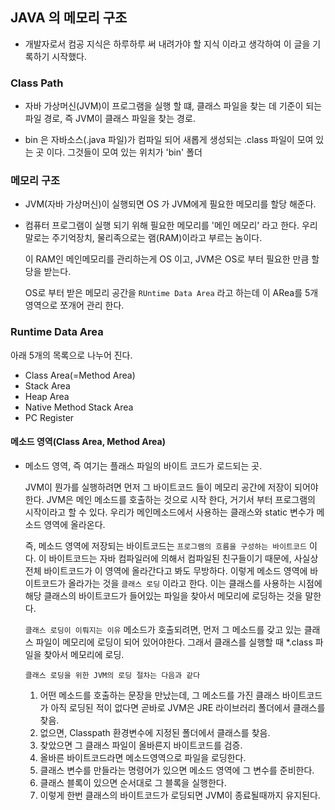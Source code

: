 
## JAVA 의 메모리 구조 

  - 개발자로서 컴공 지식은 하루하루 써 내려가야 할 지식 이라고 생각하여 이 글을 기록하기 시작했다.




  ### Class Path
  
  - 자바 가상머신(JVM)이 프로그램을 실행 할 떄, 클래스 파일을 찾는 데 기준이 되는 파일 경로, 즉 JVM이 클래스 파일을 찾는 경로.
  
  - bin 은 자바소스(.java 파일)가 컴파일 되어 새롭게 생성되는 .class 파일이 모여 있는 곳 이다.
    그것들이 모여 있는 위치가 'bin' 폴더
    
    
  
  ### 메모리 구조
  
  - JVM(자바 가상머신)이 실행되면 OS 가 JVM에게 필요한 메모리를 할당 해준다.

  - 컴퓨터 프로그램이 실행 되기 위해 필요한 메모리를 '메인 메모리' 라고 한다. 우리말로는 주기억장치, 물리족으로는 램(RAM)이라고 부르는 놈이다.
  
    이 RAM인 메인메모리를 관리하는게 OS 이고, JVM은 OS로 부터 필요한 만큼 할당을 받는다.
    
    OS로 부터 받은 메모리 공간을 `RUntime Data Area` 라고 하는데 이 ARea를 5개 영역으로 쪼개어 관리 한다.
    
    
 ### Runtime Data Area
 
 아래 5개의 목록으로 나누어 진다.
 
  - Class Area(=Method Area)
  - Stack Area
  - Heap Area
  - Native Method Stack Area
  - PC Register

  #### 메소드 영역(Class Area, Method Area)
  
  - 메소드 영역, 즉 여기는 플래스 파일의 바이트 코드가 로드되는 곳.
    
    JVM이 뭔가를 실행하려면 먼저 그 바이트코드 들이 메모리 공간에 저장이 되어야 한다.
    JVM은 메인 메소드를 호출하는 것으로 시작 한다, 거기서 부터 프로그램의 시작이라고 할 수 있다.
    우리가 메인메소드에서 사용하는 클래스와 static 변수가 메소드 영역에 올라온다.
    
    즉, 메소드 영역에 저장되는 바이트코드는 `프로그램의 흐름을 구성하는 바이트코드` 이다.
    이 바이트코드는 자바 컴파일러에 의해서 컴파일된 친구들이기 때문에, 사실상 전체 바이트코드가 이 영역에 올라간다고 봐도 무방하다.
    이렇게 메소드 영역에 바이트코드가 올라가는 것을 `클래스 로딩` 이라고 한다.
    이는 클래스를 사용하는 시점에 해당 클래스의 바이트코드가 들어있는 파일을 찾아서 메모리에 로딩하는 것을 말한다.
    
    `클래스 로딩이 이뤄지는 이유`
    메소드가 호출되려면, 먼저 그 메소드를 갖고 있는 클래스 파일이 메모리에 로딩이 되어 있어야한다.
    그래서 클래스를 실행할 때 *.class 파일을 찾아서 메모리에 로딩.
    
    `클래스 로딩을 위한 JVM의 로딩 절차는 다음과 같다`
    1. 어떤 메소드를 호출하는 문장을 만났는데, 그 메소드를 가진 클래스 바이트코드가 아직 로딩된 적이 없다면 곧바로 JVM은 JRE 라이브러리
       폴더에서 클래스를 찾음.
    2. 없으면, Classpath 환경변수에 지정된 폴더에서 클래스를 찾음.
    3. 찾았으면 그 클래스 파일이 올바른지 바이트코드를 검증.
    4. 올바른 바이트코드라면 메소드영역으로 파일을 로딩한다.
    5. 클래스 변수를 만들라는 명령어가 있으면 메소드 영역에 그 변수를 준비한다.
    6. 클래스 블록이 있으면 순서대로 그 블록을 실행한다.
    7. 이렇게 한번 클래스의 바이트코드가 로딩되면 JVM이 종료될때까지 유지된다.
